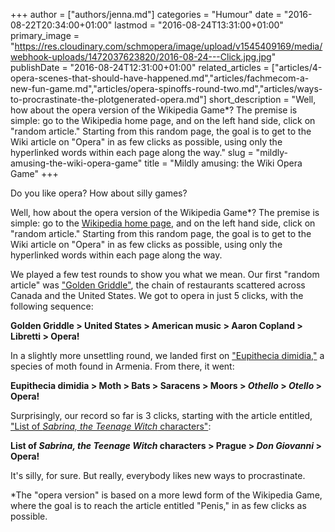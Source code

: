 +++
author = ["authors/jenna.md"]
categories = "Humour"
date = "2016-08-22T20:34:00+01:00"
lastmod = "2016-08-24T13:31:00+01:00"
primary_image = "https://res.cloudinary.com/schmopera/image/upload/v1545409169/media/webhook-uploads/1472037623820/2016-08-24---Click.jpg.jpg"
publishDate = "2016-08-24T12:31:00+01:00"
related_articles = ["articles/4-opera-scenes-that-should-have-happened.md","articles/fachmecom-a-new-fun-game.md","articles/opera-spinoffs-round-two.md","articles/ways-to-procrastinate-the-plotgenerated-opera.md"]
short_description = "Well, how about the opera version of the Wikipedia Game*? The premise is simple: go to the Wikipedia home page, and on the left hand side, click on &quot;random article.&quot; Starting from this random page, the goal is to get to the Wiki article on &quot;Opera&quot; in as few clicks as possible, using only the hyperlinked words within each page along the way."
slug = "mildly-amusing-the-wiki-opera-game"
title = "Mildly amusing: the Wiki Opera Game"
+++

Do you like opera? How about silly games?

Well, how about the opera version of the Wikipedia Game\*? The premise is simple: go to the [Wikipedia home page](https://en.wikipedia.org/wiki/Main_Page), and on the left hand side, click on "random article." Starting from this random page, the goal is to get to the Wiki article on "Opera" in as few clicks as possible, using only the hyperlinked words within each page along the way.

We played a few test rounds to show you what we mean. Our first "random article" was ["Golden Griddle"](https://en.wikipedia.org/wiki/Golden_Griddle), the chain of restaurants scattered across Canada and the United States. We got to opera in just 5 clicks, with the following sequence: 

**Golden Griddle > United States > American music > Aaron Copland > Libretti > Opera!**

In a slightly more unsettling round, we landed first on ["Eupithecia dimidia,"](https://en.wikipedia.org/wiki/Eupithecia_dimidia) a species of moth found in Armenia. From there, it went:

**Eupithecia dimidia > Moth > Bats > Saracens > Moors > *Othello* > *Otello* > Opera!**

Surprisingly, our record so far is 3 clicks, starting with the article entitled, ["List of *Sabrina, the Teenage Witch* characters"](https://en.wikipedia.org/wiki/List_of_Sabrina,_the_Teenage_Witch_characters):

**List of *Sabrina, the Teenage Witch* characters > Prague > *Don Giovanni* > Opera!**

It's silly, for sure. But really, everybody likes new ways to procrastinate.

\*The "opera version" is based on a more lewd form of the Wikipedia Game, where the goal is to reach the article entitled "Penis," in as few clicks as possible.
